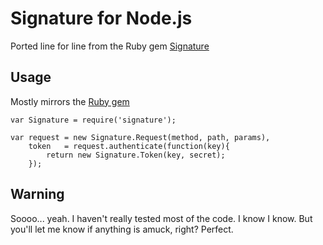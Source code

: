 Signature for Node.js
=====================
Ported line for line from the Ruby gem
[Signature](https://github.com/mloughran/signature)

Usage
-----
Mostly mirrors the [Ruby gem](https://github.com/mloughran/signature)

    var Signature = require('signature');

    var request = new Signature.Request(method, path, params),
        token   = request.authenticate(function(key){
            return new Signature.Token(key, secret);
        });

Warning
-------
Soooo... yeah. I haven't really tested most of the code. I know I know.
But you'll let me know if anything is amuck, right? Perfect.
